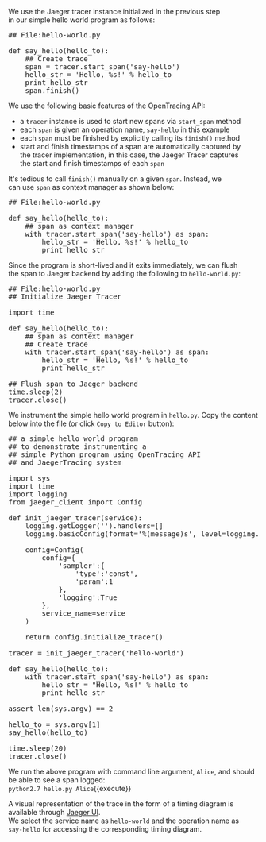We use the Jaeger tracer instance initialized in the previous step    
in our simple hello world program as follows:

<pre class="file" data-target="clipboard">
## File:hello-world.py

def say_hello(hello_to):
	## Create trace
	span = tracer.start_span('say-hello')
	hello_str = 'Hello, %s!' % hello_to
	print hello_str
	span.finish()
</pre>

We use the following basic features of the OpenTracing API:  
* a `tracer` instance is used to start new spans via `start_span` method
* each `span` is given an operation name, `say-hello` in this example
* each `span` must be finished by explicitly calling its `finish()` method
* start and finish timestamps of a span are automatically captured by   
  the tracer implementation, in this case, the Jaeger Tracer captures  
  the start and finish timestamps of each `span`

It's tedious to call `finish()` manually on a given `span`. Instead, we  
can use `span` as context manager as shown below:

<pre class="file" data-target="clipboard">
## File:hello-world.py

def say_hello(hello_to):
	## span as context manager
	with tracer.start_span('say-hello') as span:
		hello_str = 'Hello, %s!' % hello_to
		print hello_str
</pre>

Since the program is short-lived and it exits immediately, we can flush  
the span to Jaeger backend by adding the following to `hello-world.py`:

<pre class="file" data-target="clipboard">
## File:hello-world.py
## Initialize Jaeger Tracer

import time

def say_hello(hello_to):
	## span as context manager
	## Create trace
	with tracer.start_span('say-hello') as span:
		hello_str = 'Hello, %s!' % hello_to
		print hello_str

## Flush span to Jaeger backend
time.sleep(2)
tracer.close()
</pre>

We instrument the simple hello world program in `hello.py`. Copy the content  
below into the file (or click `Copy to Editor` button):

<pre class="file" data-filename="exercise/hello.py" data-target="replace">
## a simple hello world program
## to demonstrate instrumenting a
## simple Python program using OpenTracing API
## and JaegerTracing system

import sys
import time
import logging
from jaeger_client import Config

def init_jaeger_tracer(service):
    logging.getLogger('').handlers=[]
    logging.basicConfig(format='%(message)s', level=logging.DEBUG)

    config=Config(
        config={
            'sampler':{
                'type':'const',
                'param':1
            },
            'logging':True
        },
        service_name=service
    )

    return config.initialize_tracer()

tracer = init_jaeger_tracer('hello-world')

def say_hello(hello_to):
    with tracer.start_span('say-hello') as span:
        hello_str = "Hello, %s!" % hello_to
        print hello_str

assert len(sys.argv) == 2

hello_to = sys.argv[1]
say_hello(hello_to)

time.sleep(20)
tracer.close()
</pre>

We run the above program with command line argument, `Alice`, and should  
be able to see a span logged:  
`python2.7 hello.py Alice`{{execute}}

A visual representation of the trace in the form of a timing diagram is  
available through [Jaeger UI](https://[[HOST_SUBDOMAIN]]-16686-[[KATACODA_HOST]].environments.katacoda.com/search?service=hello-world).  
We select the service name as `hello-world` and the operation name as  
`say-hello` for accessing the corresponding timing diagram.
